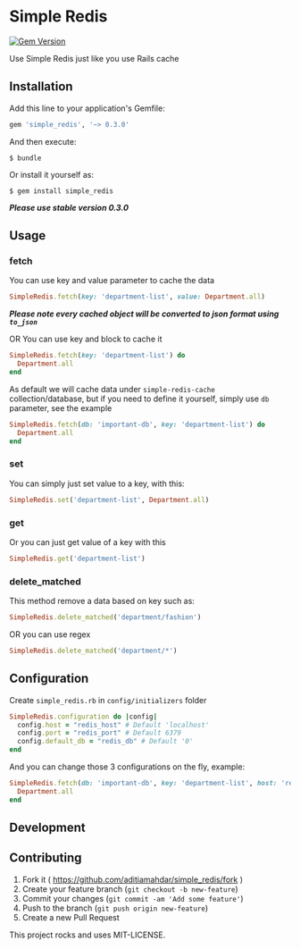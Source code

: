 # Simple Redis

[![Gem Version](https://badge.fury.io/rb/simple_redis.svg)](https://badge.fury.io/rb/simple_redis)

Use Simple Redis just like you use Rails cache

## Installation

Add this line to your application's Gemfile:

```ruby
gem 'simple_redis', '~> 0.3.0'
```

And then execute:

    $ bundle

Or install it yourself as:

    $ gem install simple_redis

_**Please use stable version 0.3.0**_

## Usage

### fetch
You can use key and value parameter to cache the data

```ruby
SimpleRedis.fetch(key: 'department-list', value: Department.all)
```
_**Please note every cached object will be converted to json format using `to_json`**_

OR You can use key and block to cache it

```ruby
SimpleRedis.fetch(key: 'department-list') do
  Department.all
end
```

As default we will cache data under `simple-redis-cache` collection/database, but if you need to define it yourself, simply use `db` parameter, see the example

```ruby
SimpleRedis.fetch(db: 'important-db', key: 'department-list') do
  Department.all
end
```

### set
You can simply just set value to a key, with this:

```ruby
SimpleRedis.set('department-list', Department.all)
```

### get
Or you can just get value of a key with this

```ruby
SimpleRedis.get('department-list')
```

### delete_matched
This method remove a data based on key such as:

```ruby
SimpleRedis.delete_matched('department/fashion')
```

OR you can use regex

```ruby
SimpleRedis.delete_matched('department/*')
```

## Configuration

Create `simple_redis.rb` in `config/initializers` folder

```ruby
SimpleRedis.configuration do |config|
  config.host = "redis_host" # Default 'localhost'
  config.port = "redis_port" # Default 6379
  config.default_db = "redis_db" # Default '0'
end
```

And you can change those 3 configurations on the fly, example:

```ruby
SimpleRedis.fetch(db: 'important-db', key: 'department-list', host: 'redis_host', port: 'redis_port') do
  Department.all
end
```

## Development

## Contributing

1. Fork it ( https://github.com/aditiamahdar/simple_redis/fork )
2. Create your feature branch (`git checkout -b new-feature`)
3. Commit your changes (`git commit -am 'Add some feature'`)
4. Push to the branch (`git push origin new-feature`)
5. Create a new Pull Request

This project rocks and uses MIT-LICENSE.
